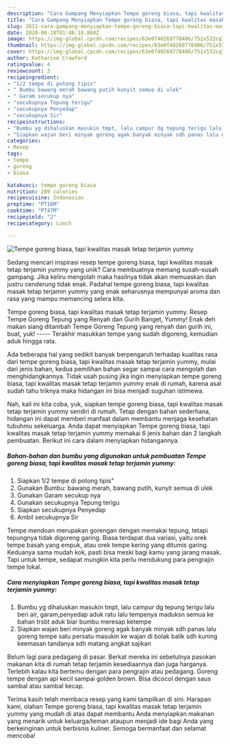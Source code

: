 ```yaml
---
description: "Cara Gampang Menyiapkan Tempe goreng biasa, tapi kwalitas masak tetap terjamin yummy, Enak Banget"
title: "Cara Gampang Menyiapkan Tempe goreng biasa, tapi kwalitas masak tetap terjamin yummy, Enak Banget"
slug: 2611-cara-gampang-menyiapkan-tempe-goreng-biasa-tapi-kwalitas-masak-tetap-terjamin-yummy-enak-banget
date: 2020-06-18T01:46:18.868Z
image: https://img-global.cpcdn.com/recipes/63e0f40269778406/751x532cq70/tempe-goreng-biasa-tapi-kwalitas-masak-tetap-terjamin-yummy-foto-resep-utama.jpg
thumbnail: https://img-global.cpcdn.com/recipes/63e0f40269778406/751x532cq70/tempe-goreng-biasa-tapi-kwalitas-masak-tetap-terjamin-yummy-foto-resep-utama.jpg
cover: https://img-global.cpcdn.com/recipes/63e0f40269778406/751x532cq70/tempe-goreng-biasa-tapi-kwalitas-masak-tetap-terjamin-yummy-foto-resep-utama.jpg
author: Katharine Crawford
ratingvalue: 4
reviewcount: 3
recipeingredient:
- "1/2 tempe di potong tipis"
- " Bumbu bawang merah bawang putih kunyit semua di ulek"
- " Garam secukup nya"
- "secukupnya Tepung terigu"
- "secukupnya Penyedap"
- "secukupnya Sir"
recipeinstructions:
- "Bumbu yg dihaluskan masukin tmpt, lalu campur dg tepung terigu lalu beri air, garam,penyedap aduk ratu lalu tempenya maduksn semua ke bahan trsbt aduk biar bumbu meresap ketempe"
- "Siapkan wajan beri minyak goreng agak banyak minyak sdh panas lalu goreng tempe satu persatu masukin ke wajan di bolak balik sdh kuning keemasan tandanya sdh matang angkat sajikan"
categories:
- Resep
tags:
- tempe
- goreng
- biasa

katakunci: tempe goreng biasa 
nutrition: 289 calories
recipecuisine: Indonesian
preptime: "PT16M"
cooktime: "PT47M"
recipeyield: "2"
recipecategory: Lunch

---
```



![Tempe goreng biasa, tapi kwalitas masak tetap terjamin yummy](https://img-global.cpcdn.com/recipes/63e0f40269778406/751x532cq70/tempe-goreng-biasa-tapi-kwalitas-masak-tetap-terjamin-yummy-foto-resep-utama.jpg)

Sedang mencari inspirasi resep tempe goreng biasa, tapi kwalitas masak tetap terjamin yummy yang unik? Cara membuatnya memang susah-susah gampang. Jika keliru mengolah maka hasilnya tidak akan memuaskan dan justru cenderung tidak enak. Padahal tempe goreng biasa, tapi kwalitas masak tetap terjamin yummy yang enak seharusnya mempunyai aroma dan rasa yang mampu memancing selera kita.

Tempe goreng biasa, tapi kwalitas masak tetap terjamin yummy. Resep Tempe Goreng Tepung yang Renyah dan Gurih Banget, Yummy! Enak deh makan siang ditambah Tempe Goreng Tepung yang renyah dan gurih ini, buat, yuk! ----- Terakhir masukkan tempe yang sudah digoreng, kemudian aduk hingga rata.

Ada beberapa hal yang sedikit banyak berpengaruh terhadap kualitas rasa dari tempe goreng biasa, tapi kwalitas masak tetap terjamin yummy, mulai dari jenis bahan, kedua pemilihan bahan segar sampai cara mengolah dan menghidangkannya. Tidak usah pusing jika ingin menyiapkan tempe goreng biasa, tapi kwalitas masak tetap terjamin yummy enak di rumah, karena asal sudah tahu triknya maka hidangan ini bisa menjadi suguhan istimewa.


Nah, kali ini kita coba, yuk, siapkan tempe goreng biasa, tapi kwalitas masak tetap terjamin yummy sendiri di rumah. Tetap dengan bahan sederhana, hidangan ini dapat memberi manfaat dalam membantu menjaga kesehatan tubuhmu sekeluarga. Anda dapat menyiapkan Tempe goreng biasa, tapi kwalitas masak tetap terjamin yummy memakai 6 jenis bahan dan 2 langkah pembuatan. Berikut ini cara dalam menyiapkan hidangannya.

<!--inarticleads1-->

##### Bahan-bahan dan bumbu yang digunakan untuk pembuatan Tempe goreng biasa, tapi kwalitas masak tetap terjamin yummy:

1. Siapkan 1/2 tempe di potong tipis&#34;
1. Gunakan  Bumbu: bawang merah, bawang putih, kunyit semua di ulek
1. Gunakan  Garam secukup nya
1. Gunakan secukupnya Tepung terigu
1. Siapkan secukupnya Penyedap
1. Ambil secukupnya Sir


Tempe mendoan merupakan gorengan dengan memakai tepung, tetapi tepungnya tidak digoreng garing. Biasa terdapat dua variasi, yaitu orek tempe basah yang empuk, atau orek tempe kering yang ditumis garing. Keduanya sama mudah kok, pasti bisa meski bagi kamu yang jarang masak. Tapi untuk tempe, sedapat mungkin kita perlu mendukung para pengrajin tempe lokal. 

<!--inarticleads2-->

##### Cara menyiapkan Tempe goreng biasa, tapi kwalitas masak tetap terjamin yummy:

1. Bumbu yg dihaluskan masukin tmpt, lalu campur dg tepung terigu lalu beri air, garam,penyedap aduk ratu lalu tempenya maduksn semua ke bahan trsbt aduk biar bumbu meresap ketempe
1. Siapkan wajan beri minyak goreng agak banyak minyak sdh panas lalu goreng tempe satu persatu masukin ke wajan di bolak balik sdh kuning keemasan tandanya sdh matang angkat sajikan


Belum lagi para pedagang di pasar. Berkat mereka ini sebetulnya pasokan makanan kita di rumah tetap terjamin kesediaannya dan juga harganya. Terlebih kalau kita bertemu dengan para pengrajin atau pedagang. Goreng tempe dengan api kecil sampai golden brown. Bisa dicocol dengan saus sambal atau sambal kecap. 

Terima kasih telah membaca resep yang kami tampilkan di sini. Harapan kami, olahan Tempe goreng biasa, tapi kwalitas masak tetap terjamin yummy yang mudah di atas dapat membantu Anda menyiapkan makanan yang menarik untuk keluarga/teman ataupun menjadi ide bagi Anda yang berkeinginan untuk berbisnis kuliner. Semoga bermanfaat dan selamat mencoba!
